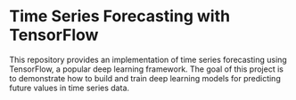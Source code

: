 # Time Series Forecasting with TensorFlow

This repository provides an implementation of time series forecasting using TensorFlow, a popular deep learning framework. The goal of this project is to demonstrate how to build and train deep learning models for predicting future values in time series data.
